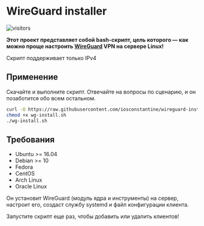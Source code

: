 # WireGuard installer

![visitors](https://visitor-badge.glitch.me/badge?page_id=iosconstantine-wireguard)

**Этот проект представляет собой bash-скрипт, цель которого — как можно проще настроить [WireGuard](https://www.wireguard.com/) VPN на сервере Linux!**

Скрипт поддерживает только IPv4

## Применение

Скачайте и выполните скрипт. Отвечайте на вопросы по сценарию, и он позаботится обо всем остальном.

```bash
curl -O https://raw.githubusercontent.com/iosconstantine/wireguard-installer/master/wg-install.sh
chmod +x wg-install.sh
./wg-install.sh
```

## Требования

- Ubuntu >= 16.04
- Debian >= 10
- Fedora
- CentOS
- Arch Linux
- Oracle Linux


Он установит WireGuard (модуль ядра и инструменты) на сервер, настроит его, создаст службу systemd и файл конфигурации клиента.

Запустите скрипт еще раз, чтобы добавить или удалить клиентов!
